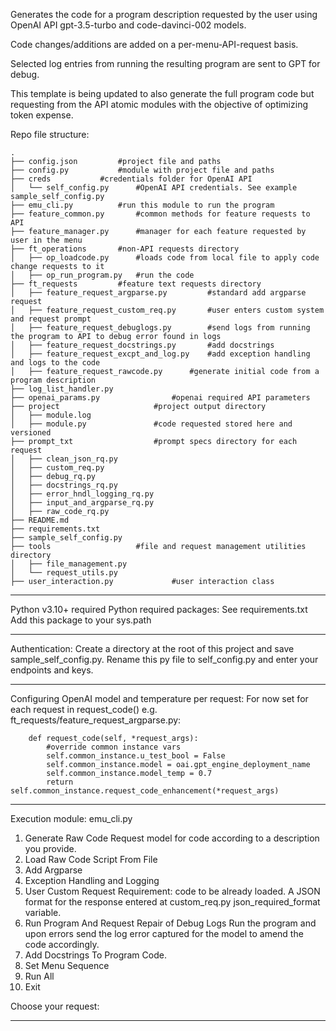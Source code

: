 Generates the code for a program description requested by the user using OpenAI API gpt-3.5-turbo and code-davinci-002 models.

Code changes/additions are added on a per-menu-API-request basis.

Selected log entries from running the resulting program are sent to GPT for debug.

This template is being updated to also generate the full program code but requesting from the API atomic modules with the objective of optimizing token expense.

Repo file structure:
```
.
├── config.json 		#project file and paths
├── config.py 			#module with project file and paths
├── creds 			#credentials folder for OpenAI API
│   └── self_config.py 		#OpenAI API credentials. See example sample_self_config.py
├── emu_cli.py 			#run this module to run the program
├── feature_common.py 		#common methods for feature requests to API
├── feature_manager.py 		#manager for each feature requested by user in the menu
├── ft_operations 		#non-API requests directory
│   ├── op_loadcode.py 		#loads code from local file to apply code change requests to it
│   ├── op_run_program.py 	#run the code
├── ft_requests 		#feature text requests directory
│   ├── feature_request_argparse.py 		#standard add argparse request
│   ├── feature_request_custom_req.py 		#user enters custom system and request prompt
│   ├── feature_request_debuglogs.py 		#send logs from running the program to API to debug error found in logs
│   ├── feature_request_docstrings.py 		#add docstrings
│   ├── feature_request_excpt_and_log.py 	#add exception handling and logs to the code
│   ├── feature_request_rawcode.py 		#generate initial code from a program description
├── log_list_handler.py 										
├── openai_params.py 				#openai required API parameters
├── project 					#project output directory
│   ├── module.log 
│   ├── module.py 				#code requested stored here and versioned
├── prompt_txt 					#prompt specs directory for each request
│   ├── clean_json_rq.py
│   ├── custom_req.py
│   ├── debug_rq.py
│   ├── docstrings_rq.py
│   ├── error_hndl_logging_rq.py
│   ├── input_and_argparse_rq.py
│   ├── raw_code_rq.py
├── README.md
├── requirements.txt
├── sample_self_config.py
├── tools 					#file and request management utilities directory
│   ├── file_management.py
│   └── request_utils.py
├── user_interaction.py 			#user interaction class
```
---------------------------------------------

Python v3.10+ required
Python required packages: See requirements.txt
Add this package to your sys.path

---------------------------------------------

Authentication:
Create a directory at the root of this project and save sample_self_config.py. Rename this py file to self_config.py and enter your endpoints and keys.

---------------------------------------------

Configuring OpenAI model and temperature per request:
For now set for each request in request_code() e.g. ft_requests/feature_request_argparse.py:
```
    def request_code(self, *request_args):
        #override common instance vars
        self.common_instance.u_test_bool = False
        self.common_instance.model = oai.gpt_engine_deployment_name
        self.common_instance.model_temp = 0.7
        return self.common_instance.request_code_enhancement(*request_args)
```
---------------------------------------------

Execution module: emu_cli.py

1.  Generate Raw Code
		Request model for code according to a description you provide.
2.  Load Raw Code Script From File
3.  Add Argparse
4.  Exception Handling and Logging
5.  User Custom Request
		Requirement: code to be already loaded. A JSON format for the response entered at custom_req.py json_required_format variable.
6.  Run Program And Request Repair of Debug Logs
	Run the program and upon errors send the log error captured for the model to amend the code accordingly.
7.  Add Docstrings To Program Code.
8.  Set Menu Sequence
9.  Run All
10. Exit

Choose your request: 

----------------------------------------------
